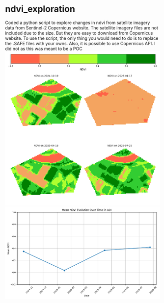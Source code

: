 # ndvi_exploration

Coded a python script to explore changes in ndvi from satellite imagery data from Sentinel-2 Copernicus website.
The satellite imagery files are not included due to the size. But they are easy to download from Copernicus website. To use the script, the only thing you would need to do is to replace the .SAFE files with your owns.
Also, it is possible to use Copernicus API. I did not as this was meant to be a POC
![](./map_plot.png)
![](./time_plot.png)
